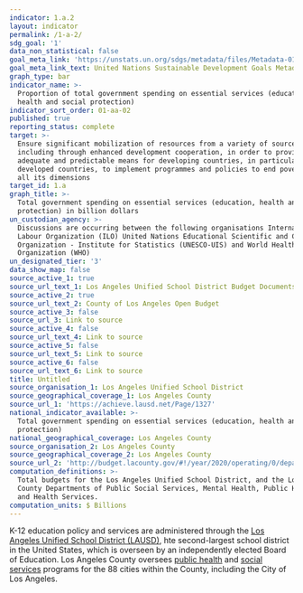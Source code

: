 ```yaml
---
indicator: 1.a.2
layout: indicator
permalink: /1-a-2/
sdg_goal: '1'
data_non_statistical: false
goal_meta_link: 'https://unstats.un.org/sdgs/metadata/files/Metadata-01-0a-02.pdf'
goal_meta_link_text: United Nations Sustainable Development Goals Metadata
graph_type: bar
indicator_name: >-
  Proportion of total government spending on essential services (education,
  health and social protection)
indicator_sort_order: 01-aa-02
published: true
reporting_status: complete
target: >-
  Ensure significant mobilization of resources from a variety of sources,
  including through enhanced development cooperation, in order to provide
  adequate and predictable means for developing countries, in particular least
  developed countries, to implement programmes and policies to end poverty in
  all its dimensions
target_id: 1.a
graph_title: >-
  Total government spending on essential services (education, health and social
  protection) in billion dollars
un_custodian_agency: >-
  Discussions are occurring between the following organisations International
  Labour Organization (ILO) United Nations Educational Scientific and Cultural
  Organization - Institute for Statistics (UNESCO-UIS) and World Health
  Organization (WHO)
un_designated_tier: '3'
data_show_map: false
source_active_1: true
source_url_text_1: Los Angeles Unified School District Budget Documents
source_active_2: true
source_url_text_2: County of Los Angeles Open Budget
source_active_3: false
source_url_3: Link to source
source_active_4: false
source_url_text_4: Link to source
source_active_5: false
source_url_text_5: Link to source
source_active_6: false
source_url_text_6: Link to source
title: Untitled
source_organisation_1: Los Angeles Unified School District
source_geographical_coverage_1: Los Angeles County
source_url_1: 'https://achieve.lausd.net/Page/1327'
national_indicator_available: >-
  Total government spending on essential services (education, health and social
  protection)
national_geographical_coverage: Los Angeles County
source_organisation_2: Los Angeles County
source_geographical_coverage_2: Los Angeles County
source_url_2: 'http://budget.lacounty.gov/#!/year/2020/operating/0/department'
computation_definitions: >-
  Total budgets for the Los Angeles Unified School District, and the Los Angeles
  County Departments of Public Social Services, Mental Health, Public Health,
  and Health Services.
computation_units: $ Billions
---
```

K-12 education policy and services are administered through the [Los Angeles Unified School District (LAUSD)](https://achieve.lausd.net/domain/4), hte second-largest school district in the United States, which is overseen by an independently elected Board of Education. Los Angeles County oversees [public health](http://www.publichealth.lacounty.gov/) and [social services](https://dpss.lacounty.gov/en.html) programs for the 88 cities within the County, including the City of Los Angeles.
